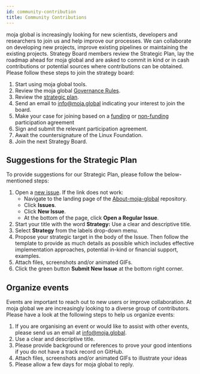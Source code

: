 ```yaml
---
id: community-contribution
title: Community Contributions
---
```


moja global is increasingly looking for new scientists, developers and researchers to join us and help improve our processes. We can collaborate on developing new projects, improve existing pipelines or maintaining the existing projects. Strategy Board members review the Strategic Plan, lay the roadmap ahead for moja global and are asked to commit in kind or in cash contributions or potential sources where contributions can be obtained. Please follow these steps to join the strategy board:

1.  Start using moja global tools.
2.  Review the moja global [Governance Rules](/community/governance).
3.  Review the [strategic plan](/community/Strategic-Plan-Change).
4.  Send an email to [info@moja.global](mailto:info@moja.global) indicating your interest to join the board.
5.  Make your case for joining based on a [funding](https://docs.google.com/document/d/1pdb2ENB_pLrnbsFryZ1ZeLjN9uMdYjIZRpSXdd87O2k/edit?usp=sharing) or [non-funding](https://docs.google.com/document/d/1nz0lClvgPd0m_T4tragSVP0KdGtZCSSS66JFZyHwzm0/edit?usp=sharing) participation agreement
6.  Sign and submit the relevant participation agreement.
7.  Await the countersignature of the Linux Foundation.
8.  Join the next Strategy Board.

## Suggestions for the Strategic Plan

To provide suggestions for our Strategic Plan, please follow the below-mentioned steps:

1.  Open a [new issue](https://github.com/moja-global/About_moja_global/issues/new). If the link does not work: 
    -   Navigate to the landing page of the [About-moja-global](https://github.com/moja-global/About_moja_global) repository. 
    -   Click **Issues**.
    -   Click **New Issue**. 
    -   At the bottom of the page, click **Open a Regular Issue**.
2.  Start your title with the word **Strategy:** Use a clear and descriptive title.
3.  Select **Strategy** from the labels drop-down menu.
4.  Propose your strategic target in the body of the Issue. Then follow the template to provide as much details as possible which includes effective implementation approaches, potential in-kind or financial support, examples. 
5.  Attach files, screenshots and/or animated GIFs.
6.  Click the green button **Submit New Issue** at the bottom right corner.

## Organize events

Events are important to reach out to new users or improve collaboration. At moja global we are increasingly looking to a diverse group of contributors. Please have a look at the following steps to help us organize events:

1.  If you are organising an event or would like to assist with other events, please send us an email at [info@moja.global](mailto:info@moja.global).
2.  Use a clear and descriptive title.
3.  Please provide background or references to prove your good intentions if you do not have a track record on GitHub.
4.  Attach files, screenshots and/or animated GIFs to illustrate your ideas
5.  Please allow a few days for moja global to reply.
